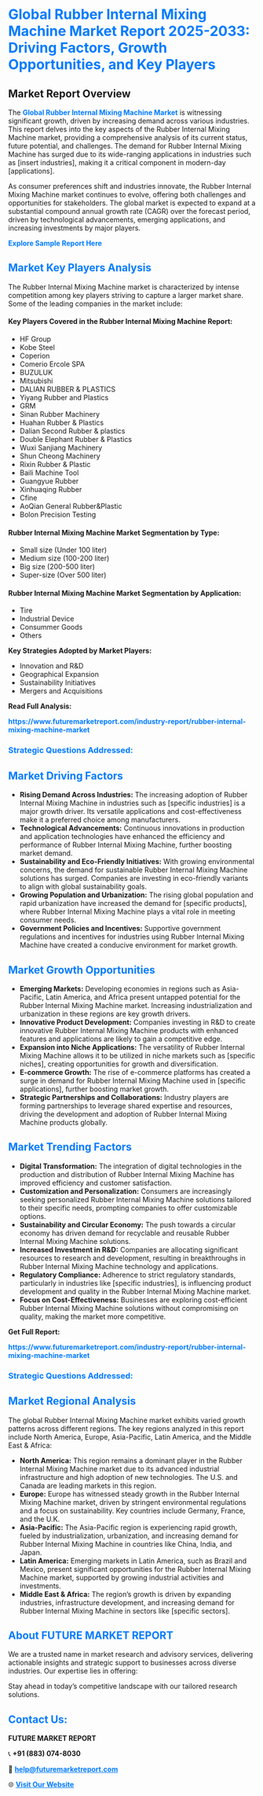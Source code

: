 <h1 style="color: #007BFF;">Global Rubber Internal Mixing Machine Market Report 2025-2033: Driving Factors, Growth Opportunities, and Key Players</h1>

<section id="overview">
<h2>Market Report Overview</h2>
<p>The <a href="https://www.futuremarketreport.com/industry-report/rubber-internal-mixing-machine-market" style="color: #007BFF; text-decoration: none;"><strong>Global Rubber Internal Mixing Machine Market</strong></a> is witnessing significant growth, driven by increasing demand across various industries. This report delves into the key aspects of the Rubber Internal Mixing Machine market, providing a comprehensive analysis of its current status, future potential, and challenges. The demand for Rubber Internal Mixing Machine has surged due to its wide-ranging applications in industries such as [insert industries], making it a critical component in modern-day [applications].</p>
<p>As consumer preferences shift and industries innovate, the Rubber Internal Mixing Machine market continues to evolve, offering both challenges and opportunities for stakeholders. The global market is expected to expand at a substantial compound annual growth rate (CAGR) over the forecast period, driven by technological advancements, emerging applications, and increasing investments by major players.</p>
</section>

<section id="overview">
<p><a href="https://www.futuremarketreport.com/request-sample/reportId=56490" style="color: #007BFF; text-decoration: none;"><strong>Explore Sample Report Here</strong></a></p>
</section>

<section id="key-players">
<h2 style="color: #007BFF;">Market Key Players Analysis</h2>
<p>The Rubber Internal Mixing Machine market is characterized by intense competition among key players striving to capture a larger market share. Some of the leading companies in the market include:</p>
<h4>Key Players Covered in the Rubber Internal Mixing Machine Report:</h4>
<ul><li>HF Group</li><li>Kobe Steel</li><li>Coperion</li><li>Comerio Ercole SPA</li><li>BUZULUK</li><li>Mitsubishi</li><li>DALIAN RUBBER &amp; PLASTICS</li><li>Yiyang Rubber and Plastics</li><li>GRM</li><li>Sinan Rubber Machinery</li><li>Huahan Rubber &amp; Plastics</li><li>Dalian Second Rubber &amp; plastics</li><li>Double Elephant Rubber &amp; Plastics</li><li>Wuxi Sanjiang Machinery</li><li>Shun Cheong Machinery</li><li>Rixin Rubber &amp; Plastic</li><li>Baili Machine Tool</li><li>Guangyue Rubber</li><li>Xinhuaqing Rubber</li><li>Cfine</li><li>AoQian General Rubber&amp;Plastic</li><li>Bolon Precision Testing</li></ul>
<h4>Rubber Internal Mixing Machine Market Segmentation by Type:</h4>
<ul><li>Small size (Under 100 liter)</li><li>Medium size (100-200 liter)</li><li>Big size (200-500 liter)</li><li>Super-size (Over 500 liter)</li></ul>

<h4>Rubber Internal Mixing Machine Market Segmentation by Application:</h4>
<ul><li>Tire</li><li>Industrial Device</li><li>Consummer Goods</li><li>Others</li></ul>
<p><strong>Key Strategies Adopted by Market Players:</strong></p>
<ul>
<li>Innovation and R&D</li>
<li>Geographical Expansion</li>
<li>Sustainability Initiatives</li>
<li>Mergers and Acquisitions</li>
</ul>
</section>

<section>
<p><strong>Read Full Analysis: </strong></p><a href="https://www.futuremarketreport.com/industry-report/rubber-internal-mixing-machine-market" style="color: #007BFF; text-decoration: none;"><strong>https://www.futuremarketreport.com/industry-report/rubber-internal-mixing-machine-market</strong></a>
<h3 style="color: #007BFF;">Strategic Questions Addressed:</h3>
</section>

<section id="driving-factors">
<h2 style="color: #007BFF;">Market Driving Factors</h2>
<ul>
<li><strong>Rising Demand Across Industries:</strong> The increasing adoption of Rubber Internal Mixing Machine in industries such as [specific industries] is a major growth driver. Its versatile applications and cost-effectiveness make it a preferred choice among manufacturers.</li>
<li><strong>Technological Advancements:</strong> Continuous innovations in production and application technologies have enhanced the efficiency and performance of Rubber Internal Mixing Machine, further boosting market demand.</li>
<li><strong>Sustainability and Eco-Friendly Initiatives:</strong> With growing environmental concerns, the demand for sustainable Rubber Internal Mixing Machine solutions has surged. Companies are investing in eco-friendly variants to align with global sustainability goals.</li>
<li><strong>Growing Population and Urbanization:</strong> The rising global population and rapid urbanization have increased the demand for [specific products], where Rubber Internal Mixing Machine plays a vital role in meeting consumer needs.</li>
<li><strong>Government Policies and Incentives:</strong> Supportive government regulations and incentives for industries using Rubber Internal Mixing Machine have created a conducive environment for market growth.</li>
</ul>
</section>

<section id="growth-opportunities">
<h2 style="color: #007BFF;">Market Growth Opportunities</h2>
<ul>
<li><strong>Emerging Markets:</strong> Developing economies in regions such as Asia-Pacific, Latin America, and Africa present untapped potential for the Rubber Internal Mixing Machine market. Increasing industrialization and urbanization in these regions are key growth drivers.</li>
<li><strong>Innovative Product Development:</strong> Companies investing in R&D to create innovative Rubber Internal Mixing Machine products with enhanced features and applications are likely to gain a competitive edge.</li>
<li><strong>Expansion into Niche Applications:</strong> The versatility of Rubber Internal Mixing Machine allows it to be utilized in niche markets such as [specific niches], creating opportunities for growth and diversification.</li>
<li><strong>E-commerce Growth:</strong> The rise of e-commerce platforms has created a surge in demand for Rubber Internal Mixing Machine used in [specific applications], further boosting market growth.</li>
<li><strong>Strategic Partnerships and Collaborations:</strong> Industry players are forming partnerships to leverage shared expertise and resources, driving the development and adoption of Rubber Internal Mixing Machine products globally.</li>
</ul>
</section>

<section id="trending-factors">
<h2 style="color: #007BFF;">Market Trending Factors</h2>
<ul>
<li><strong>Digital Transformation:</strong> The integration of digital technologies in the production and distribution of Rubber Internal Mixing Machine has improved efficiency and customer satisfaction.</li>
<li><strong>Customization and Personalization:</strong> Consumers are increasingly seeking personalized Rubber Internal Mixing Machine solutions tailored to their specific needs, prompting companies to offer customizable options.</li>
<li><strong>Sustainability and Circular Economy:</strong> The push towards a circular economy has driven demand for recyclable and reusable Rubber Internal Mixing Machine solutions.</li>
<li><strong>Increased Investment in R&D:</strong> Companies are allocating significant resources to research and development, resulting in breakthroughs in Rubber Internal Mixing Machine technology and applications.</li>
<li><strong>Regulatory Compliance:</strong> Adherence to strict regulatory standards, particularly in industries like [specific industries], is influencing product development and quality in the Rubber Internal Mixing Machine market.</li>
<li><strong>Focus on Cost-Effectiveness:</strong> Businesses are exploring cost-efficient Rubber Internal Mixing Machine solutions without compromising on quality, making the market more competitive.</li>
</ul>
</section>

<section>
<p><strong>Get Full Report: </strong></p><a href="https://www.futuremarketreport.com/industry-report/rubber-internal-mixing-machine-market" style="color: #007BFF; text-decoration: none;"><strong>https://www.futuremarketreport.com/industry-report/rubber-internal-mixing-machine-market</strong></a>
<h3 style="color: #007BFF;">Strategic Questions Addressed:</h3>
</section>


<section id="regional-analysis">
<h2 style="color: #007BFF;">Market Regional Analysis</h2>
<p>The global Rubber Internal Mixing Machine market exhibits varied growth patterns across different regions. The key regions analyzed in this report include North America, Europe, Asia-Pacific, Latin America, and the Middle East & Africa:</p>
<ul>
<li><strong>North America:</strong> This region remains a dominant player in the Rubber Internal Mixing Machine market due to its advanced industrial infrastructure and high adoption of new technologies. The U.S. and Canada are leading markets in this region.</li>
<li><strong>Europe:</strong> Europe has witnessed steady growth in the Rubber Internal Mixing Machine market, driven by stringent environmental regulations and a focus on sustainability. Key countries include Germany, France, and the U.K.</li>
<li><strong>Asia-Pacific:</strong> The Asia-Pacific region is experiencing rapid growth, fueled by industrialization, urbanization, and increasing demand for Rubber Internal Mixing Machine in countries like China, India, and Japan.</li>
<li><strong>Latin America:</strong> Emerging markets in Latin America, such as Brazil and Mexico, present significant opportunities for the Rubber Internal Mixing Machine market, supported by growing industrial activities and investments.</li>
<li><strong>Middle East & Africa:</strong> The region’s growth is driven by expanding industries, infrastructure development, and increasing demand for Rubber Internal Mixing Machine in sectors like [specific sectors].</li>
</ul>
</section>

<footer>
<h2 style="color: #007BFF;">About FUTURE MARKET REPORT</h2>
<p>We are a trusted name in market research and advisory services, delivering actionable insights and strategic support to businesses across diverse industries. Our expertise lies in offering:</p>

<p>Stay ahead in today’s competitive landscape with our tailored research solutions.</p>

<h2 style="color: #007BFF;">Contact Us:</h2>
<p><strong>FUTURE MARKET REPORT</strong></p>
<p>📞 <strong>+91 (883) 074-8030</strong></p>
<p>📧 <strong><a href="mailto:help@futuremarketreport.com" style="color: #007BFF;">help@futuremarketreport.com</a></strong></p>
<p>🌐 <strong><a href="https://www.futuremarketreport.com/" style="color: #007BFF;">Visit Our Website</a></strong></p>
</footer>